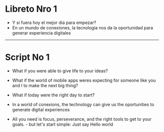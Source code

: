 # Libreto Nro 1

- Y si fuera hoy el mejor dia para empezar?
- En un mundo de conexiones, la tecnologia nos da la oportunidad para generar  experiencia digitales 

-----

# Script No 1
- What if you were able to give life to your ideas?

- What if the world of mobile apps weres expecting for someone like you and I to make the next big thing?

- What if today were the right day to start?

- In a world of conexions, the technology can give us the oportunities to generate digital experiences

- All you need is focus, perseverance, and the right tools to get to your goals. - but let's start simple: Just say Hello world
 